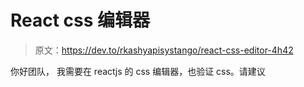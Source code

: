 # React css 编辑器

> 原文：<https://dev.to/rkashyapisystango/react-css-editor-4h42>

你好团队，
我需要在 reactjs 的 css 编辑器，也验证 css。请建议